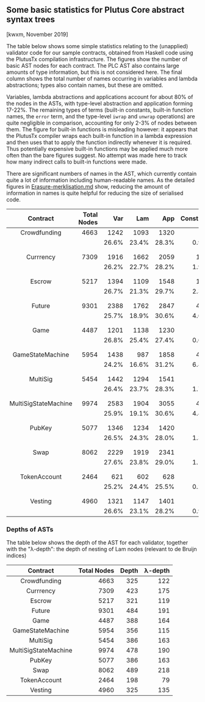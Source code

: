 ## Some basic statistics for Plutus Core abstract syntax trees

[kwxm, November 2019]

The table below shows some simple statistics relating to the
(unapplied) validator code for our sample contracts, obtained from
Haskell code using the PlutusTx compilation infrastructure.  The
figures show the number of basic AST nodes for each contract.  The PLC
AST also contains large amounts of type information, but this is not
considered here.  The final column shows the total number of names
occurring in variables and lambda abstractions; types also contain
names, but these are omitted.

Variables, lambda abstractions and applications account for about 80%
of the nodes in the ASTs, with type-level abstraction and application
forming 17-22%.  The remaining types of terms (built-in constants,
built-in function names, the `error` term, and the
type-level `iwrap` and `unwrap` operations) are quite negligible in
comparison, accounting for only 2-3% of nodes between them.  The
figure for built-in functions is misleading however: it appears that
the PlutusTx compiler wraps each built-in function in a lambda
expression and then uses that to apply the function indirectly
whenever it is required.  Thus potentially expensive built-in
functions may be applied much more often than the bare figures
suggest.  No attempt was made here to track how many indirect calls to
built-in functions were made.

There are significant numbers of names in the AST, which currently
contain quite a lot of information including human-readable names.  As
the detailed figures in
[Erasure-merklisation.md](./Erasure-Merklisation.md) show, reducing
the amount of information in names is quite helpful for reducing the
size of serialised code.


| Contract | Total Nodes | Var | Lam | App | Constant | Builtin | Error | TyAbs | TyInst | Wrap | Unwrap | (Names) |
| :---: | ---: | ---: | ---: | ---: | ---: | ---: | ---: | ---: | ---: | ---: | ---: | :---: |
| Crowdfunding | 4663 | 1242 | 1093 | 1320 | 44 | 11 | 24 | 309 | 569 | 21 | 30 | (2335)| 
|       |       |26.6% | 23.4% | 28.3% | 0.9% | 0.2% | 0.5% | 6.6% | 12.2% | 0.5% | 0.6% | - | 
| |
| |
| Currrency | 7309 | 1916 | 1662 | 2059 | 137 | 6 | 1 | 371 | 1109 | 20 | 28 | (3578)| 
|       |       |26.2% | 22.7% | 28.2% | 1.9% | 0.1% | 0.0% | 5.1% | 15.2% | 0.3% | 0.4% | - | 
| |
| |
| Escrow | 5217 | 1394 | 1109 | 1548 | 120 | 11 | 24 | 299 | 664 | 20 | 28 | (2503)| 
|       |       |26.7% | 21.3% | 29.7% | 2.3% | 0.2% | 0.5% | 5.7% | 12.7% | 0.4% | 0.5% | - | 
| |
| |
| Future | 9301 | 2388 | 1762 | 2847 | 426 | 11 | 23 | 468 | 1310 | 26 | 40 | (4150)| 
|       |       |25.7% | 18.9% | 30.6% | 4.6% | 0.1% | 0.2% | 5.0% | 14.1% | 0.3% | 0.4% | - | 
| |
| |
| Game | 4487 | 1201 | 1138 | 1230 | 26 | 3 | 1 | 206 | 667 | 9 | 6 | (2339)| 
|       |       |26.8% | 25.4% | 27.4% | 0.6% | 0.1% | 0.0% | 4.6% | 14.9% | 0.2% | 0.1% | - | 
| |
| |
| GameStateMachine | 5954 | 1438 | 987 | 1858 | 405 | 8 | 8 | 300 | 899 | 21 | 30 | (2425)| 
|       |       |24.2% | 16.6% | 31.2% | 6.8% | 0.1% | 0.1% | 5.0% | 15.1% | 0.4% | 0.5% | - | 
| |
| |
| MultiSig | 5454 | 1442 | 1294 | 1541 | 91 | 8 | 1 | 246 | 807 | 12 | 12 | (2736)| 
|       |       |26.4% | 23.7% | 28.3% | 1.7% | 0.1% | 0.0% | 4.5% | 14.8% | 0.2% | 0.2% | - | 
| |
| |
| MultiSigStateMachine | 9974 | 2583 | 1904 | 3055 | 435 | 12 | 26 | 477 | 1410 | 28 | 44 | (4487)| 
|       |       |25.9% | 19.1% | 30.6% | 4.4% | 0.1% | 0.3% | 4.8% | 14.1% | 0.3% | 0.4% | - | 
| |
| |
| PubKey | 5077 | 1346 | 1234 | 1420 | 68 | 6 | 1 | 226 | 755 | 11 | 10 | (2580)| 
|       |       |26.5% | 24.3% | 28.0% | 1.3% | 0.1% | 0.0% | 4.5% | 14.9% | 0.2% | 0.2% | - | 
| |
| |
| Swap | 8062 | 2229 | 1919 | 2341 | 90 | 14 | 9 | 382 | 1048 | 14 | 16 | (4148)| 
|       |       |27.6% | 23.8% | 29.0% | 1.1% | 0.2% | 0.1% | 4.7% | 13.0% | 0.2% | 0.2% | - | 
| |
| |
| TokenAccount | 2464 | 621 | 602 | 628 | 5 | 3 | 0 | 238 | 322 | 19 | 26 | (1223)| 
|       |       |25.2% | 24.4% | 25.5% | 0.2% | 0.1% | 0.0% | 9.7% | 13.1% | 0.8% | 1.1% | - | 
| |
| |
| Vesting | 4960 | 1321 | 1147 | 1401 | 45 | 12 | 24 | 332 | 621 | 23 | 34 | (2468)| 
|       |       |26.6% | 23.1% | 28.2% | 0.9% | 0.2% | 0.5% | 6.7% | 12.5% | 0.5% | 0.7% | - | 


### Depths of ASTs

The table below shows the depth of the AST for each validator,
together with the "&lambda;-depth": the depth of nesting of Lam nodes
(relevant to de Bruijn indices)

| Contract | Total Nodes | Depth | &lambda;-depth |
| :---: | ---: | ---: | ---: |
| Crowdfunding | 4663 | 325 | 122 |
| Currrency | 7309 | 423 | 175 |
| Escrow | 5217 | 321 | 119 |
| Future | 9301 | 484 | 191 |
| Game | 4487 | 388 | 164 |
| GameStateMachine | 5954 | 356 | 115 |
| MultiSig | 5454 | 386 | 163 |
| MultiSigStateMachine | 9974 | 478 | 190 |
| PubKey | 5077 | 386 | 163 |
| Swap | 8062 | 489 | 218 |
| TokenAccount | 2464 | 198 | 79 |
| Vesting | 4960 | 325 | 135 |

